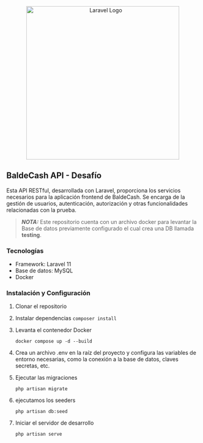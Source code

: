 <p align="center"><a href="https://laravel.com" target="_blank"><img src="https://raw.githubusercontent.com/laravel/art/master/logo-lockup/5%20SVG/2%20CMYK/1%20Full%20Color/laravel-logolockup-cmyk-red.svg" width="400" alt="Laravel Logo"></a></p>

## BaldeCash API - Desafío

Esta API RESTful, desarrollada con Laravel, proporciona los servicios necesarios para la aplicación frontend de BaldeCash. Se encarga de la gestión de usuarios, autenticación, autorización y otras funcionalidades relacionadas con la prueba.

> **_NOTA:_** Este repositorio cuenta con un archivo docker para levantar la Base de datos previamente configurado el cual crea una DB llamada **testing**.

### Tecnologías
- Framework: Laravel 11
- Base de datos: MySQL
- Docker

### Instalación y Configuración

1. Clonar el repositorio

2. Instalar dependencias
	`composer install`

3. Levanta el contenedor Docker

    `docker compose up -d --build`

4. Crea un archivo .env en la raíz del proyecto y configura las variables de entorno necesarias, como la conexión a la base de datos, claves secretas, etc.

5. Ejecutar las migraciones

    `php artisan migrate`

6. ejecutamos los seeders

    `php artisan db:seed`

7. Iniciar el servidor de desarrollo

    `php artisan serve`